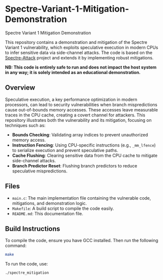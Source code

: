 # Spectre-Variant-1-Mitigation-Demonstration
Spectre Variant 1 Mitigation Demonstration


This repository contains a demonstration and mitigation of the Spectre Variant 1 vulnerability, which exploits speculative execution in modern CPUs to infer sensitive data via side-channel attacks. The code is based on the [Spectre-Attack](https://github.com/Markus-MS/Spectre-Attack.git) project and extends it by implementing robust mitigations.

**NB: This code is entirely safe to run and does not impact the host system in any way; it is solely intended as an educational demonstration.**


## Overview

Speculative execution, a key performance optimization in modern processors, can lead to security vulnerabilities when branch mispredictions cause out-of-bounds memory accesses. These accesses leave measurable traces in the CPU cache, creating a covert channel for attackers. This repository illustrates both the vulnerability and its mitigation, focusing on techniques such as:

- **Bounds Checking**: Validating array indices to prevent unauthorized memory access.
- **Instruction Fencing**: Using CPU-specific instructions (e.g., `_mm_lfence`) to serialize execution and prevent speculative paths.
- **Cache Flushing**: Clearing sensitive data from the CPU cache to mitigate side-channel attacks.
- **Branch Predictor Reset**: Flushing branch predictors to reduce speculative mispredictions.

## Files

- `main.c`: The main implementation file containing the vulnerable code, mitigations, and demonstration logic.
- `Makefile`: A build script to compile the code easily.
- `README.md`: This documentation file.

## Build Instructions

To compile the code, ensure you have GCC installed. Then run the following command:

```bash
make
```
To run the code, use:

```bash
./spectre_mitigation
```
